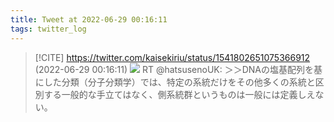 ```yaml
---
title: Tweet at 2022-06-29 00:16:11
tags: twitter_log
---
```


> [!CITE] https://twitter.com/kaisekiriu/status/1541802651075366912 (2022-06-29 00:16:11)
> ![](https://twitter.com/kaisekiriu/status/1541802651075366912)
> RT @hatsusenoUK: ＞＞DNAの塩基配列を基にした分類（分子分類学）では、特定の系統だけをその他多くの系統と区別する一般的な手立てはなく、側系統群というものは一般には定義しえない。
